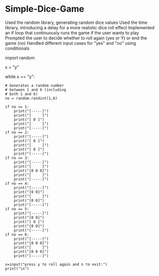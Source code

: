 # Simple-Dice-Game

Used the random library,  generating random dice values
Used the time library, introducing a delay for a more realistic dice roll effect
Implemented an if loop that continuously runs the game if the user wants to play
Prompted the user to decide whether to roll again (yes or Y) or end the game (no)
Handled different input cases for "yes" and "no" using conditionals


import random


x = "y"

while x == "y":
	
	# Generates a random number
	# between 1 and 6 (including
	# both 1 and 6)
	no = random.randint(1,6)
	
	if no == 1:
		print("[-----]")
		print("[	 ]")
		print("[ 0 ]")
		print("[	 ]")
		print("[-----]")
	if no == 2:
		print("[-----]")
		print("[ 0 ]")
		print("[	 ]")
		print("[ 0 ]")
		print("[-----]")
	if no == 3:
		print("[-----]")
		print("[	 ]")
		print("[0 0 0]")
		print("[	 ]")
		print("[-----]")
	if no == 4:
		print("[-----]")
		print("[0 0]")
		print("[	 ]")
		print("[0 0]")
		print("[-----]")
	if no == 5:
		print("[-----]")
		print("[0 0]")
		print("[ 0 ]")
		print("[0 0]")
		print("[-----]")
	if no == 6:
		print("[-----]")
		print("[0 0 0]")
		print("[	 ]")
		print("[0 0 0]")
		print("[-----]")
		
	x=input("press y to roll again and n to exit:")
	print("\n")
